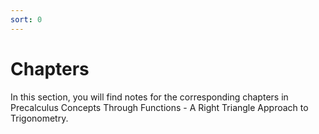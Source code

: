 ```yaml
---
sort: 0
---
```


# Chapters

In this section, you will find notes for the corresponding chapters in Precalculus Concepts Through Functions - A Right Triangle Approach to Trigonometry.
